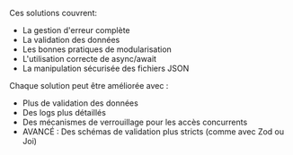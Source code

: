 Ces solutions couvrent:

- La gestion d'erreur complète
- La validation des données
- Les bonnes pratiques de modularisation
- L'utilisation correcte de async/await
- La manipulation sécurisée des fichiers JSON

Chaque solution peut être améliorée avec :

- Plus de validation des données
- Des logs plus détaillés
- Des mécanismes de verrouillage pour les accès concurrents
- AVANCÉ : Des schémas de validation plus stricts (comme avec Zod ou Joi)
